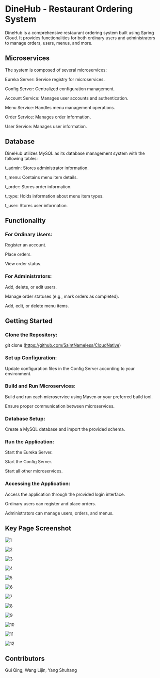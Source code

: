 # DineHub - Restaurant Ordering System
DineHub is a comprehensive restaurant ordering system built using Spring Cloud. It provides functionalities for both ordinary users and administrators to manage orders, users, menus, and more.

## Microservices
The system is composed of several microservices:


Eureka Server: Service registry for microservices.

Config Server: Centralized configuration management.

Account Service: Manages user accounts and authentication.

Menu Service: Handles menu management operations.

Order Service: Manages order information.

User Service: Manages user information.

## Database
DineHub utilizes MySQL as its database management system with the following tables:


t_admin: Stores administrator information.

t_menu: Contains menu item details.

t_order: Stores order information.

t_type: Holds information about menu item types.

t_user: Stores user information.

## Functionality
### For Ordinary Users:
Register an account.

Place orders.

View order status.

### For Administrators:
Add, delete, or edit users.

Manage order statuses (e.g., mark orders as completed).

Add, edit, or delete menu items.

## Getting Started
### Clone the Repository:
git clone (https://github.com/SaintNameless/CloudNative)
### Set up Configuration:
Update configuration files in the Config Server according to your environment.
### Build and Run Microservices:
Build and run each microservice using Maven or your preferred build tool.

Ensure proper communication between microservices.

### Database Setup:
Create a MySQL database and import the provided schema.
### Run the Application:
Start the Eureka Server.

Start the Config Server.

Start all other microservices.

### Accessing the Application:
Access the application through the provided login interface.

Ordinary users can register and place orders.

Administrators can manage users, orders, and menus.



## Key Page Screenshot

![1](readmePictures/1.png)

![2](readmePictures/2.png)

![3](readmePictures/3.png)

![4](readmePictures/4.png)

![5](readmePictures/5.png)

![6](readmePictures/6.png)

![7](readmePictures/7.png)

![8](readmePictures/8.png)

![9](readmePictures/9.png)

![10](readmePictures/10.png)

![11](readmePictures/11.png)

![12](readmePictures/12.png)



## Contributors
Gui Qing, Wang Lijin, Yang Shuhang
